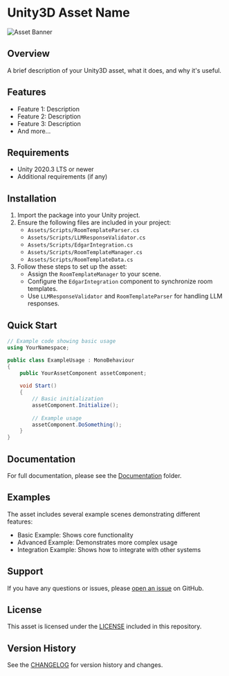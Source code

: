 # Unity3D Asset Name

![Asset Banner](Assets/YourAssetName/Documentation/Images/banner.png)

## Overview
A brief description of your Unity3D asset, what it does, and why it's useful.

## Features
- Feature 1: Description
- Feature 2: Description
- Feature 3: Description
- And more...

## Requirements
- Unity 2020.3 LTS or newer
- Additional requirements (if any)

## Installation
1. Import the package into your Unity project.
2. Ensure the following files are included in your project:
   - `Assets/Scripts/RoomTemplateParser.cs`
   - `Assets/Scripts/LLMResponseValidator.cs`
   - `Assets/Scripts/EdgarIntegration.cs`
   - `Assets/Scripts/RoomTemplateManager.cs`
   - `Assets/Scripts/RoomTemplateData.cs`
3. Follow these steps to set up the asset:
   - Assign the `RoomTemplateManager` to your scene.
   - Configure the `EdgarIntegration` component to synchronize room templates.
   - Use `LLMResponseValidator` and `RoomTemplateParser` for handling LLM responses.

## Quick Start
```csharp
// Example code showing basic usage
using YourNamespace;

public class ExampleUsage : MonoBehaviour
{
    public YourAssetComponent assetComponent;
    
    void Start()
    {
        // Basic initialization
        assetComponent.Initialize();
        
        // Example usage
        assetComponent.DoSomething();
    }
}
```

## Documentation
For full documentation, please see the [Documentation](Assets/YourAssetName/Documentation/README.md) folder.

## Examples
The asset includes several example scenes demonstrating different features:
- Basic Example: Shows core functionality
- Advanced Example: Demonstrates more complex usage
- Integration Example: Shows how to integrate with other systems

## Support
If you have any questions or issues, please [open an issue](../../issues) on GitHub.

## License
This asset is licensed under the [LICENSE](LICENSE.md) included in this repository.

## Version History
See the [CHANGELOG](CHANGELOG.md) for version history and changes.